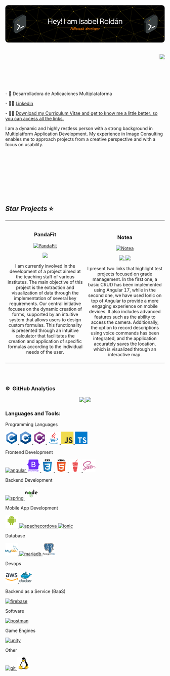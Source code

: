 
<div align="center">
  <img src="./header.png">
</div>
</br>
</br>
  

  <img align="right" src="https://media.tenor.com/QVC1Nmb9TwUAAAAi/coding.gif">
  </br>
  </br>
  </br>
  </br>
  </br>
  </br>
  <p align="left">- 📲 Desarrolladora de Aplicaciones Multiplataforma</p>
  <p align="left">- 👩‍💻 <a href="www.linkedin.com/in/isabel-roldan-cordoba" target="_blank"> Linkedin </a></p>

  <p align="left">- 👩‍💻 
    <a href="https://github.com/isabelroldan/isabelroldan/blob/main/CVIsabelRC.pdf" target="_blank"> Download my Curriculum Vitae and get to know me a little better, so you can access all the links.
    </a>
  </p>    
  <p>I am a dynamic and highly restless person with a strong background in Multiplatform Application Development. My experience in Image Consulting enables me to approach projects from a creative perspective and with a focus on usability. </p>
</br>
</br>
</br>
</br>
</br>
</br>
</br>
</br>



## *Star Projects* ⭐
<table>
<tr>
<td width="50%">
<h3 align="center">PandaFit</h3>
<div align="center">
<a href="https://github.com/Elcheno/PandaFit" target="_blank"><img src="https://netsuiteblogs.curiousrubik.com/hubfs/WIP.png" width="400" alt="PandaFit"></a>
<p>
<a href="https://github.com/Elcheno/PandaFit" target="_blank">
<img src="https://img.shields.io/badge/CÓDIGO-ff9?style=for-the-badge&logo=github&logoColor=black">
</a>
</p>
<p>I am currently involved in the development of a project aimed at the teaching staff of various institutes. The main objective of this project is the extraction and visualization of data through the implementation of several key requirements. Our central initiative focuses on the dynamic creation of forms, supported by an intuitive system that allows users to design custom formulas. This functionality is presented through an intuitive calculator that facilitates the creation and application of specific formulas according to the individual needs of the user.</p>
</div>
                                                                                      
</td>

<td width="50%">
               <br>
<h3 align="center">Notea</h3>
<div align="center">                                       
<a href="" target="_blank"><img src="https://cdn6.aptoide.com/imgs/5/c/1/5c1121865b08dbeae08a601c2a8b17d3_icon.png" width="400" alt="Notea"></a>
<br>
<p>
<a href="https://github.com/isabelroldan/notea" target="_blank">
<img src="https://img.shields.io/badge/C%C3%93DIGO-80ffaa?style=for-the-badge&logo=github&logoColor=black">
</a>

<a href="https://github.com/isabelroldan/NoteaIonic" target="_blank">
<img src="https://img.shields.io/badge/C%C3%93DIGO-80ffaa?style=for-the-badge&logo=github&logoColor=black">
</a>

</p>
</p>I present two links that highlight test projects focused on grade management. In the first one, a basic CRUD has been implemented using Angular 17, while in the second one, we have used Ionic on top of Angular to provide a more engaging experience on mobile devices. It also includes advanced features such as the ability to access the camera. Additionally, the option to record descriptions using voice commands has been integrated, and the application accurately saves the location, which is visualized through an interactive map.</p>
</div>                                                             
</table>                                                                                 
</div>
<br>                                                                               
</div>
<br>

### ⚙️ &nbsp;GitHub Analytics

<p align="center">
<a href="https://github.com/isabelroldan">
  <img height="180em" src="https://github-readme-stats-eight-theta.vercel.app/api?username=isabelroldan&show_icons=true&theme=algolia&include_all_commits=true&count_private=true"/>
  <img height="180em" src="https://github-readme-stats-eight-theta.vercel.app/api/top-langs/?username=isabelroldan&layout=compact&langs_count=8&theme=algolia"/>
</a>
</p>
















































<h3 align="left">Languages and Tools:</h3>


<p align="left"> Programming Languages </p>

<p align="left">
  
  <a href="https://www.cprogramming.com/" target="_blank" rel="noreferrer"> 
    <img src="https://raw.githubusercontent.com/devicons/devicon/master/icons/c/c-original.svg" alt="c" width="40" height="40"/> 
  </a> 
  
  <a href="https://www.w3schools.com/cpp/" target="_blank" rel="noreferrer"> 
    <img src="https://raw.githubusercontent.com/devicons/devicon/master/icons/cplusplus/cplusplus-original.svg" alt="cplusplus" width="40" height="40"/> 
  </a> 
  
  <a href="https://www.w3schools.com/cs/" target="_blank" rel="noreferrer"> 
    <img src="https://raw.githubusercontent.com/devicons/devicon/master/icons/csharp/csharp-original.svg" alt="csharp" width="40" height="40"/> 
  </a> 

  <a href="https://www.java.com" target="_blank" rel="noreferrer"> 
    <img src="https://raw.githubusercontent.com/devicons/devicon/master/icons/java/java-original.svg" alt="java" width="40" height="40"/> 
  </a> 
  
  <a href="https://developer.mozilla.org/en-US/docs/Web/JavaScript" target="_blank" rel="noreferrer"> 
    <img src="https://raw.githubusercontent.com/devicons/devicon/master/icons/javascript/javascript-original.svg" alt="javascript" width="40" height="40"/> 
  </a> 

  <a href="https://www.typescriptlang.org/" target="_blank" rel="noreferrer"> 
    <img src="https://raw.githubusercontent.com/devicons/devicon/master/icons/typescript/typescript-original.svg" alt="typescript" width="40" height="40"/> 
  </a> 
  
</p>

<p align="left"> Frontend Development </p>

<p align="left">

  <a href="https://angular.io" target="_blank" rel="noreferrer"> 
    <img src="https://angular.io/assets/images/logos/angular/angular.svg" alt="angular" width="40" height="40"/> 
  </a> 

  <a href="https://getbootstrap.com" target="_blank" rel="noreferrer"> 
    <img src="https://raw.githubusercontent.com/devicons/devicon/master/icons/bootstrap/bootstrap-plain-wordmark.svg" alt="bootstrap" width="40" height="40"/> 
  </a> 

  <a href="https://www.w3schools.com/css/" target="_blank" rel="noreferrer"> 
    <img src="https://raw.githubusercontent.com/devicons/devicon/master/icons/css3/css3-original-wordmark.svg" alt="css3" width="40" height="40"/> 
  </a> 

  <a href="https://www.w3.org/html/" target="_blank" rel="noreferrer"> 
    <img src="https://raw.githubusercontent.com/devicons/devicon/master/icons/html5/html5-original-wordmark.svg" alt="html5" width="40" height="40"/> 
  </a>

  <a href="https://gulpjs.com" target="_blank" rel="noreferrer"> 
    <img src="https://raw.githubusercontent.com/devicons/devicon/master/icons/gulp/gulp-plain.svg" alt="gulp" width="40" height="40"/> 
  </a> 
  
   <a href="https://sass-lang.com" target="_blank" rel="noreferrer"> 
    <img src="https://raw.githubusercontent.com/devicons/devicon/master/icons/sass/sass-original.svg" alt="sass" width="40" height="40"/> 
  </a> 
  
</p>

<p align="left"> Backend Development </p>

<p align="left">

  <a href="https://spring.io/" target="_blank" rel="noreferrer"> 
    <img src="https://www.vectorlogo.zone/logos/springio/springio-icon.svg" alt="spring" width="40" height="40"/> 
  </a> 

  <a href="https://nodejs.org" target="_blank" rel="noreferrer"> 
    <img src="https://raw.githubusercontent.com/devicons/devicon/master/icons/nodejs/nodejs-original-wordmark.svg" alt="nodejs" width="40" height="40"/> 
  </a> 
  
</p>

<p align="left"> Mobile App Development </p>

<p align="left">

  <a href="https://developer.android.com" target="_blank" rel="noreferrer"> 
    <img src="https://raw.githubusercontent.com/devicons/devicon/master/icons/android/android-original-wordmark.svg" alt="android" width="40" height="40"/> 
  </a> 
  
  <a href="https://cordova.apache.org/" target="_blank" rel="noreferrer"> 
    <img src="https://www.vectorlogo.zone/logos/apache_cordova/apache_cordova-icon.svg" alt="apachecordova" width="40" height="40"/> 
  </a> 

  <a href="https://ionicframework.com" target="_blank" rel="noreferrer"> 
    <img src="https://upload.wikimedia.org/wikipedia/commons/d/d1/Ionic_Logo.svg" alt="ionic" width="40" height="40"/> 
  </a> 
  
</p>

<p align="left"> Database </p>

<p align="left">

  <a href="https://www.mysql.com/" target="_blank" rel="noreferrer"> 
    <img src="https://raw.githubusercontent.com/devicons/devicon/master/icons/mysql/mysql-original-wordmark.svg" alt="mysql" width="40" height="40"/> 
  </a> 

  <a href="https://mariadb.org/" target="_blank" rel="noreferrer"> 
    <img src="https://www.vectorlogo.zone/logos/mariadb/mariadb-icon.svg" alt="mariadb" width="40" height="40"/> 
  </a> 

  <a href="https://www.postgresql.org" target="_blank" rel="noreferrer"> 
    <img src="https://raw.githubusercontent.com/devicons/devicon/master/icons/postgresql/postgresql-original-wordmark.svg" alt="postgresql" width="40" height="40"/> 
  </a> 
  
</p>

<p align="left"> Devops </p>

<p align="left"> 

  <a href="https://aws.amazon.com" target="_blank" rel="noreferrer"> 
    <img src="https://raw.githubusercontent.com/devicons/devicon/master/icons/amazonwebservices/amazonwebservices-original-wordmark.svg" alt="aws" width="40" height="40"/> 
  </a> 

  <a href="https://www.docker.com/" target="_blank" rel="noreferrer"> 
    <img src="https://raw.githubusercontent.com/devicons/devicon/master/icons/docker/docker-original-wordmark.svg" alt="docker" width="40" height="40"/> 
  </a> 

</p>

<p align="left"> Backend as a Service (BaaS) </p>

<p align="left">

  <a href="https://firebase.google.com/" target="_blank" rel="noreferrer"> 
    <img src="https://www.vectorlogo.zone/logos/firebase/firebase-icon.svg" alt="firebase" width="40" height="40"/> 
  </a> 
  
</p>

<p align="left"> Software </p>

<p align="left">

  <a href="https://postman.com" target="_blank" rel="noreferrer"> 
    <img src="https://www.vectorlogo.zone/logos/getpostman/getpostman-icon.svg" alt="postman" width="40" height="40"/> 
  </a> 
  
</p>

<p align="left"> Game Engines </p>

<p align="left">

  <a href="https://unity.com/" target="_blank" rel="noreferrer"> 
    <img src="https://www.vectorlogo.zone/logos/unity3d/unity3d-icon.svg" alt="unity" width="40" height="40"/> 
  </a> 
  
</p>

<p align="left"> Other </p>

<p align="left">

  <a href="https://git-scm.com/" target="_blank" rel="noreferrer"> 
    <img src="https://www.vectorlogo.zone/logos/git-scm/git-scm-icon.svg" alt="git" width="40" height="40"/> 
  </a> 
  
  <a href="https://www.linux.org/" target="_blank" rel="noreferrer"> 
    <img src="https://raw.githubusercontent.com/devicons/devicon/master/icons/linux/linux-original.svg" alt="linux" width="40" height="40"/> 
  </a> 
  
</p>
  
